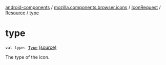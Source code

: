 [android-components](../../../index.md) / [mozilla.components.browser.icons](../../index.md) / [IconRequest](../index.md) / [Resource](index.md) / [type](./type.md)

# type

`val type: `[`Type`](-type/index.md) [(source)](https://github.com/mozilla-mobile/android-components/blob/master/components/browser/icons/src/main/java/mozilla/components/browser/icons/IconRequest.kt#L44)

The type of the icon.

